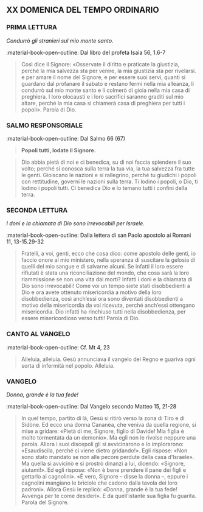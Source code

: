 ## XX DOMENICA DEL TEMPO ORDINARIO
> 
### PRIMA LETTURA
*Condurrò gli stranieri sul mio monte santo.*

:material-book-open-outline: Dal libro del profeta Isaìa
56, 1.6-7

> Così dice il Signore: «Osservate il diritto e praticate la giustizia, perché la mia salvezza sta per venire, la mia giustizia sta per rivelarsi. e per amare il nome del Signore, e per essere suoi servi, quanti si guardano dal profanare il sabato e restano fermi nella mia alleanza, li condurrò sul mio monte santo e li colmerò di gioia nella mia casa di preghiera. I loro olocausti e i loro sacrifici saranno graditi sul mio altare, perché la mia casa si chiamerà casa di preghiera per tutti i popoli». Parola di Dio.
> 
### SALMO RESPONSORIALE
:material-book-open-outline: Dal Salmo 66 (67)

>**Popoli tutti, lodate il Signore.**

> Dio abbia pietà di noi e ci benedica,
> su di noi faccia splendere il suo volto;
> perché si conosca sulla terra la tua via,
> la tua salvezza fra tutte le genti.
> Gioiscano le nazioni e si rallegrino,
> perché tu giudichi i popoli con rettitudine,
> governi le nazioni sulla terra.
> Ti lodino i popoli, o Dio,
> ti lodino i popoli tutti.
> Ci benedica Dio e lo temano
> tutti i confini della terra.
> 
### SECONDA LETTURA
*I doni e la chiamata di Dio sono irrevocabili per Israele.*

:material-book-open-outline: Dalla lettera di san Paolo apostolo ai Romani
11, 13-15.29-32

> Fratelli, a voi, genti, ecco che cosa dico: come apostolo delle genti, io faccio onore al mio ministero, nella speranza di suscitare la gelosia di quelli del mio sangue e di salvarne alcuni. Se infatti il loro essere rifiutati è stata una riconciliazione del mondo, che cosa sarà la loro riammissione se non una vita dai morti? Infatti i doni e la chiamata di Dio sono irrevocabili! Come voi un tempo siete stati disobbedienti a Dio e ora avete ottenuto misericordia a motivo della loro disobbedienza, così anch’essi ora sono diventati disobbedienti a motivo della misericordia da voi ricevuta, perché anch’essi ottengano misericordia. Dio infatti ha rinchiuso tutti nella disobbedienza, per essere misericordioso verso tutti! Parola di Dio.
> 
### CANTO AL VANGELO
:material-book-open-outline: Cf. Mt 4, 23

> Alleluia, alleluia.
> Gesù annunciava il vangelo del Regno
> e guariva ogni sorta di infermità nel popolo.
> Alleluia.
> 
### VANGELO
*Donna, grande è la tua fede!*

:material-book-open-outline: Dal Vangelo secondo Matteo
15, 21-28

> In quel tempo, partito di là, Gesù si ritirò verso la zona di Tiro e di Sidòne. Ed ecco una donna Cananèa, che veniva da quella regione, si mise a gridare: «Pietà di me, Signore, figlio di Davide! Mia figlia è molto tormentata da un demonio». Ma egli non le rivolse neppure una parola. Allora i suoi discepoli gli si avvicinarono e lo implorarono: «Esaudiscila, perché ci viene dietro gridando!». Egli rispose: «Non sono stato mandato se non alle pecore perdute della casa d’Israele». Ma quella si avvicinò e si prostrò dinanzi a lui, dicendo: «Signore, aiutami!». Ed egli rispose: «Non è bene prendere il pane dei figli e gettarlo ai cagnolini». «È vero, Signore – disse la donna –, eppure i cagnolini mangiano le briciole che cadono dalla tavola dei loro padroni». Allora Gesù le replicò: «Donna, grande è la tua fede! Avvenga per te come desideri». E da quell’istante sua figlia fu guarita. Parola del Signore.